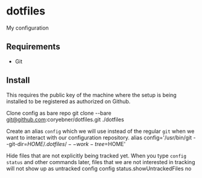 # dotfiles
My configuration

## Requirements

- Git

## Install
This requires the public key of the machine where the setup is being installed
to be registered as authorized on Github.

Clone config as bare repo
    git clone --bare git@github.com:coryebner/dotfiles.git ./dotfiles

Create an alias `config` which we will use instead of the regular `git` when we want to interact with our configuration repository.
    alias config='/usr/bin/git --git-dir=$HOME/.dotfiles/ --work-tree=$HOME'

Hide files that are not explicitly being tracked yet. When you type `config status` and other commands later, files that we are not interested in tracking will not show up as untracked
    config config status.showUntrackedFiles no
